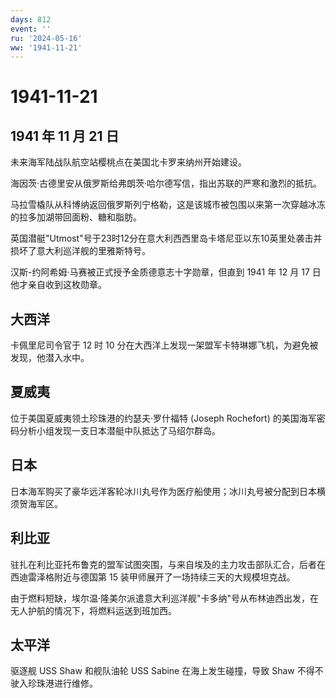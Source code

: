 ```yaml
---
days: 812
event: ''
ru: '2024-05-16'
ww: '1941-11-21'
---
```


# 1941-11-21

## 1941 年 11 月 21 日

未来海军陆战队航空站樱桃点在美国北卡罗来纳州开始建设。

海因茨·古德里安从俄罗斯给弗朗茨·哈尔德写信，指出苏联的严寒和激烈的抵抗。

马拉雪橇队从科博纳返回俄罗斯列宁格勒，这是该城市被包围以来第一次穿越冰冻的拉多加湖带回面粉、糖和脂肪。

英国潜艇"Utmost"号于23时12分在意大利西西里岛卡塔尼亚以东10英里处袭击并损坏了意大利巡洋舰的里雅斯特号。

汉斯-约阿希姆·马赛被正式授予金质德意志十字勋章，但直到 1941 年 12 月 17
日他才亲自收到这枚勋章。

## 大西洋

卡佩里尼司令官于 12 时 10
分在大西洋上发现一架盟军卡特琳娜飞机，为避免被发现，他潜入水中。

## 夏威夷

位于美国夏威夷领土珍珠港的约瑟夫·罗什福特 (Joseph Rochefort)
的美国海军密码分析小组发现一支日本潜艇中队抵达了马绍尔群岛。

## 日本

日本海军购买了豪华远洋客轮冰川丸号作为医疗船使用；冰川丸号被分配到日本横须贺海军区。

## 利比亚

驻扎在利比亚托布鲁克的盟军试图突围，与来自埃及的主力攻击部队汇合，后者在西迪雷泽格附近与德国第
15 装甲师展开了一场持续三天的大规模坦克战。

由于燃料短缺，埃尔温·隆美尔派遣意大利巡洋舰"卡多纳"号从布林迪西出发，在无人护航的情况下，将燃料运送到班加西。

## 太平洋

驱逐舰 USS Shaw 和舰队油轮 USS Sabine 在海上发生碰撞，导致 Shaw
不得不驶入珍珠港进行维修。